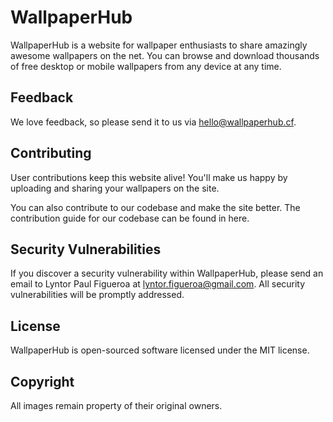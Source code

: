 WallpaperHub
============

WallpaperHub is a website for wallpaper enthusiasts to share amazingly awesome wallpapers on the net.
You can browse and download thousands of free desktop or mobile wallpapers from any device at any time.

## Feedback

We love feedback, so please send it to us via hello@wallpaperhub.cf.

## Contributing

User contributions keep this website alive! You'll make us happy by uploading and sharing your wallpapers on the site.

You can also contribute to our codebase and make the site better. The contribution guide for our codebase can be found in here.

## Security Vulnerabilities

If you discover a security vulnerability within WallpaperHub, please send an email to Lyntor Paul Figueroa at lyntor.figueroa@gmail.com.
All security vulnerabilities will be promptly addressed.

## License

WallpaperHub is open-sourced software licensed under the MIT license.

## Copyright

All images remain property of their original owners.
